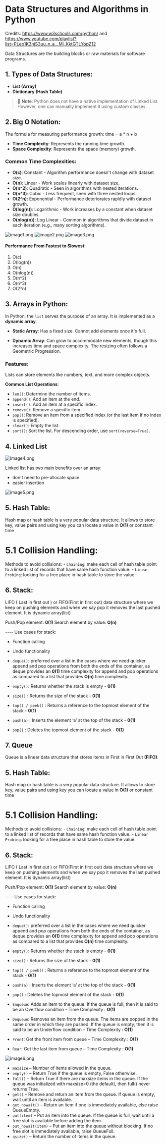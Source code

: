 # Data Structures and Algorithms in Python
Credits: https://www.w3schools.com/python/ and https://www.youtube.com/playlist?list=PLeo1K3hjS3uu_n_a__MI_KktGTLYopZ12

Data Structures are the building blocks or raw materials for software programs.

## 1. Types of Data Structures:

- **List (Array)**
- **Dictionary (Hash Table)**

> 📌 **Note**: Python does not have a native implementation of Linked List. However, one can manually implement it using custom classes.

## 2. Big O Notation:

The formula for measuring performance growth:
 time = a * n + b

- **Time Complexity**: Represents the running time growth.
- **Space Complexity**: Represents the space (memory) growth.

### Common Time Complexities:

- **O(c)**: Constant - Algorithm performance doesn't change with dataset size.
- **O(n)**: Linear - Work scales linearly with dataset size.
- **O(n^2)**: Quadratic - Seen in algorithms with nested iterations.
- **O(n^3)**: Cubic - Less frequent, seen with three nested loops.
- **O(2^n)**: Exponential - Performance deteriorates rapidly with dataset growth.
- **O(log(n))**: Logarithmic - Work increases by a constant when dataset size doubles.
- **O(nlog(n))**: Log Linear - Common in algorithms that divide dataset in each iteration (e.g., many sorting algorithms).

![image1.png](./images/image1.png)
![image2.png](./images/image2.png)
![image3.png](./images/image3.png)

#### Performance From Fastest to Slowest:

1. O(c)
2. O(log(n))
3. O(n)
4. O(nlog(n))
5. O(n^2)
6. O(n^3)
7. O(2^n)

## 3. Arrays in Python:

In Python, the `list` serves the purpose of an array. It is implemented as a **dynamic array**.

- **Static Array**: Has a fixed size. Cannot add elements once it's full.
  
- **Dynamic Array**: Can grow to accommodate new elements, though this increases time and space complexity. The resizing often follows a Geometric Progression.

### Features:

Lists can store elements like numbers, text, and more complex objects.

**Common List Operations**:

- `len()`: Determine the number of items.
- `append()`: Add an item at the end.
- `insert()`: Add an item at a specific index.
- `remove()`: Remove a specific item.
- `pop()`: Remove an item from a specified index (or the last item if no index is specified).
- `clear()`: Empty the list.
- `sort()`: Sort the list. For descending order, use `sort(reverse=True)`.

## 4. Linked List
 
![image4.png](./images/image4.png)

 Linked list has two main benefits over an array:
 - don't need to pre-allocate space
 - easier insertion
 
![image5.png](./images/image5.png)
## 5. Hash Table:
 
 Hash map or hash table is a very popular data structure. It allows to store key, value pairs and using key you can locate a value in **O(1)** or constant time
 
 # 5.1 Collision Handling:
 Methods to avoid collisions:
     - `Chaining`: make each cell of hash table point to a linked list of records that have same hash function value.
     - `Linear Probing`: looking for a free place in hash table to store the value.
 
 ## 6. Stack:
 LIFO ( Last in first out ) or FIFO(First in first out) data structure where we keep on pushing elements and when we say pop it removes the last pushed element. It is dynamic array(list)
 
 Push/Pop element: **0(1)**
 Search element by value: **O(n)**
 
 ---- Use cases for stack:
   - Function calling
   - Undo functionality
 
  
- `deque()`: preferred over a list in the cases where we need quicker append and pop operations from both the ends of the container, as deque provides an **0(1)** time complexity for append and pop operations as compared to a list that provides **O(n)** time complexity.
- `empty()`: Returns whether the stack is empty - **0(1)**
- `size()` : Returns the size of the stack - **0(1)**
- `top() / peek()` : Returns a reference to the topmost element of the stack - **0(1)**
- `push(a)` : Inserts the element ‘a’ at the top of the stack - **0(1)**
- `pop()` : Deletes the topmost element of the stack - **0(1)**
 

## 7. Queue 
 
 Queue is a linear data structure that stores items in First in First Out **(FIFO)**.

## 5. Hash Table:
 
 Hash map or hash table is a very popular data structure. It allows to store key, value pairs and using key you can locate a value in **O(1)** or constant time
 
 # 5.1 Collision Handling:
 Methods to avoid collisions:
     - `Chaining`: make each cell of hash table point to a linked list of records that have same hash function value.
     - `Linear Probing`: looking for a free place in hash table to store the value.
 
 ## 6. Stack:
 LIFO ( Last in first out ) or FIFO(First in first out) data structure where we keep on pushing elements and when we say pop it removes the last pushed element. It is dynamic array(list)
 
 Push/Pop element: **0(1)**
 Search element by value: **O(n)**
 
 ---- Use cases for stack:
   - Function calling
   - Undo functionality
 
  
 - `deque()`: preferred over a list in the cases where we need quicker append and pop operations from both the ends of the container, as deque provides an **0(1)** time complexity for append and pop operations as compared to a list that provides **O(n)** time complexity.
- `empty()`: Returns whether the stack is empty - **0(1)**
- `size()` : Returns the size of the stack - **0(1)**
- `top() / peek()` : Returns a reference to the topmost element of the stack - **0(1)**
- `push(a)` : Inserts the element ‘a’ at the top of the stack - **0(1)**
- `pop()` : Deletes the topmost element of the stack - **0(1)**
 


 - `Enqueue`: Adds an item to the queue. If the queue is full, then it is said to be an Overflow condition – Time Complexity : **O(1)**
 - `Dequeue`: Removes an item from the queue. The items are popped in the same order in which they are pushed. If the queue is empty, then it is said to be an Underflow condition – Time Complexity : **O(1)**
 - `Front`: Get the front item from queue – Time Complexity : **O(1)**
 - `Rear`: Get the last item from queue – Time Complexity : **O(1)**

![image6.png](./images/image6.png)


- `maxsize` – Number of items allowed in the queue.
- `empty()` – Return True if the queue is empty, False otherwise. 
- `full()` – Return True if there are maxsize items in the queue. If the queue was initialized with maxsize=0 (the default), then full() never returns True.
- `get()` – Remove and return an item from the queue. If queue is empty, wait until an item is available.
- `get_nowait()` – Return an item if one is immediately available, else raise QueueEmpty.
- `put(item)` – Put an item into the queue. If the queue is full, wait until a free slot is available before adding the item.
- `put_nowait(item)` – Put an item into the queue without blocking. If no free slot is immediately available, raise QueueFull.
- `qsize()` – Return the number of items in the queue.
